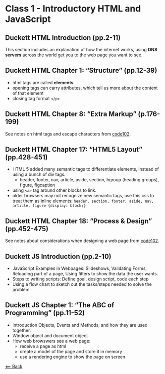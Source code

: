 # Class 1 - Introductory HTML and JavaScript

## Duckett HTML Introduction (pp.2-11)

This section includes an explanation of how the internet works, using **DNS servers** across the world get you to the web page you want to see.

## Duckett HTML Chapter 1: “Structure” (pp.12-39)

- html tags are called **elements**
- opening tags can carry attributes, which tell us more about the content of that element
- closing tag format `</p>`

## Duckett HTML Chapter 8: “Extra Markup” (p.176-199)

See notes on html tags and escape characters from [code102](/code102/class04-html.md).

## Duckett HTML Chapter 17: “HTML5 Layout” (pp.428-451)

- HTML 5 added many semantic tags to differentiate elements, instead of using a bunch of div tags.
  - header, footer, nav, article, aside, section, hgroup (heading groups), figure, figcaption
- using `<a>` tag around other blocks to link.
- older browsers may not recognize new semantic tags, use this css to treat them as inline elements: `header, section, footer, aside, nav, article, figure {display: block;}`

## Duckett HTML Chapter 18: “Process & Design” (pp.452-475)

See notes about considerations when designing a web page from [code102](/code102/class04-html.md).

## Duckett JS Introduction (pp.2-10)

- JavaScript Examples in Webpages: Slideshows, Validating Forms, Reloading part of a page, Using filters to show the data the user wants.
- Steps to writing scripts: Define goal, design script, code each step
- Using a flow chart to sketch out the tasks/steps needed to solve the problem.

## Duckett JS Chapter 1: “The ABC of Programming” (pp.11-52)

- Introduction Objects, Events and Methods; and how they are used together.
- Window object and document object
- How web browswers see a web page:
  - receive a page as html
  - create a model of the page and store it in memory
  - use a rendering engine to show the page on screen

[<== Back](/README.md)

